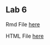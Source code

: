 
## Lab 6 

Rmd File [here](https://github.com/TerryTian21/JSC370-labs/blob/main/lab6/06-lab.Rmd)

HTML File [here](https://github.com/TerryTian21/JSC370-labs/blob/main/lab6/06-lab.html)
